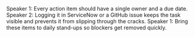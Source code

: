 Speaker 1: Every action item should have a single owner and a due date.
Speaker 2: Logging it in ServiceNow or a GitHub issue keeps the task visible and prevents it from slipping through the cracks.
Speaker 1: Bring these items to daily stand-ups so blockers get removed quickly.
